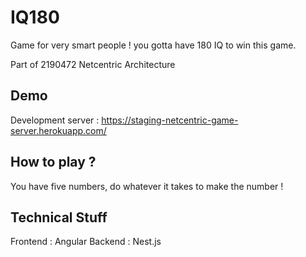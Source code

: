 # IQ180

Game for very smart people ! you gotta have 180 IQ to win this game.

Part of 2190472 Netcentric Architecture

## Demo

Development server : https://staging-netcentric-game-server.herokuapp.com/

## How to play ?

You have five numbers, do whatever it takes to make the number !

## Technical Stuff

Frontend : Angular
Backend : Nest.js
